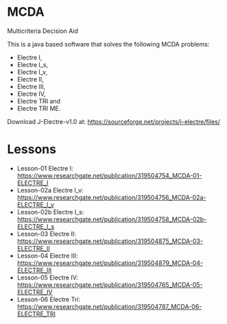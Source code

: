# MCDA
Multicriteria Decision Aid

This is a java based software that solves the following MCDA problems: 

* Electre I, 
* Electre I_s, 
* Electre I_v, 
* Electre II, 
* Electre III, 
* Electre IV, 
* Electre TRI and 
* Electre TRI ME.

Download J-Electre-v1.0 at: https://sourceforge.net/projects/j-electre/files/

# Lessons

* Lesson-01  Electre I:   https://www.researchgate.net/publication/319504754_MCDA-01-ELECTRE_I
* Lesson-02a Electre I_v: https://www.researchgate.net/publication/319504756_MCDA-02a-ELECTRE_I_v
* Lesson-02b Electre I_s: https://www.researchgate.net/publication/319504758_MCDA-02b-ELECTRE_I_s
* Lesson-03  Electre II:  https://www.researchgate.net/publication/319504875_MCDA-03-ELECTRE_II
* Lesson-04  Electre III: https://www.researchgate.net/publication/319504879_MCDA-04-ELECTRE_III
* Lesson-05  Electre IV:  https://www.researchgate.net/publication/319504765_MCDA-05-ELECTRE_IV
* Lesson-06  Electre Tri: https://www.researchgate.net/publication/319504787_MCDA-06-ELECTRE_TRI
